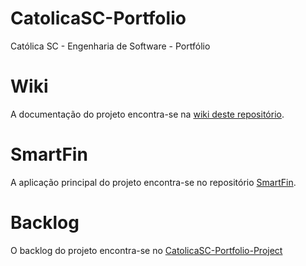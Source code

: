 # CatolicaSC-Portfolio

Católica SC - Engenharia de Software - Portfólio

# Wiki

A documentação do projeto encontra-se na [wiki deste repositório](https://github.com/GVBP/CatolicaSC-Portfolio/wiki/Portf%C3%B3lio).

# SmartFin

A aplicação principal do projeto encontra-se no repositório [SmartFin](https://github.com/GVBP/SmartFin).

# Backlog

O backlog do projeto encontra-se no [CatolicaSC-Portfolio-Project](https://github.com/users/GVBP/projects/2)
